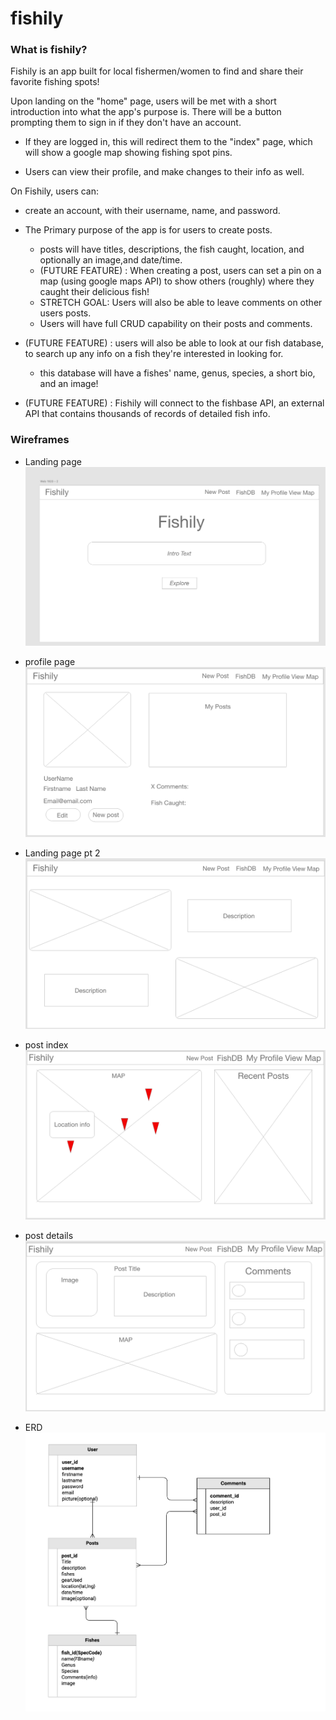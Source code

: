 # fishily

### What is fishily? 
Fishily is an app built for local fishermen/women to find and share their favorite fishing spots! 

Upon landing on the "home" page, users will be met with a short introduction into what the app's purpose is. There will be a button prompting them to sign in if they don't have an account. 

 * If they are logged in, this will redirect them to the "index" page, which will show a google map showing fishing spot pins.

 * Users can view their profile, and make changes to their info as well. 

On Fishily, users can: 
* create an account, with their username, name, and password.
* The Primary purpose of the app is for users to create posts.
    * posts will have titles, descriptions, the fish caught, location, and optionally an image,and date/time.
    * (FUTURE FEATURE) : When creating a post, users can set a pin on a map (using google maps API) to show others (roughly) where they caught their delicious fish!
    * STRETCH GOAL: Users will also be able to leave comments on other users posts.
    * Users will have full CRUD capability on their posts and comments.

* (FUTURE FEATURE) : users will also be able to look at our fish database, to search up any info on a fish they're interested in looking for. 
    * this database will have a fishes' name, genus, species, a short bio, and an image!

*  (FUTURE FEATURE) : Fishily will connect to the fishbase API, an external API that contains thousands of records of detailed fish info.

### Wireframes

* Landing page
![hero](wireframe-images/hero.png)

* profile page
![profile](wireframe-images/profile.png)

* Landing page pt 2
![hero pt 2](wireframe-images/hero2.png)


* post index
![posts index](wireframe-images/postIndex.png)


* post details
![post detail](wireframe-images/postShow.png)

* ERD
![ERD](wireframe-images/ERD.png)


